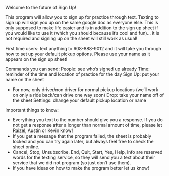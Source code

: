 Welcome to the future of Sign Up!

This program will allow you to sign up for practice through text. Texting to sign up will sign you up on the same google doc as everyone else. This is only supposed to make life easier and is in addition to the sign up sheet if you would like to use it (which you should because it’s cool and fun)… it is not required and signing up on the sheet will still work as usual!

First time users: text anything to 608-888-9012 and it will take you through how to set up your default pickup options. Please use your name as it appears on the sign up sheet!

Commands you can send:
People: see who’s signed up already
Time: reminder of the time and location of practice for the day
Sign Up: put your name on the sheet
* For now, only driver/non driver for normal pickup locations (we’ll work on only a ride back/can drive one way soon)
Drop: take your name off of the sheet
Settings: change your default pickup location or name

Important things to know:
* Everything you text to the number should give you a response. If you do not get a response after a longer than normal amount of time, please let Raizel, Austin or Kevin know!
* If you get a message that the program failed, the sheet is probably locked and you can try again later, but always feel free to check the sheet online.
* Cancel, Stop, Unsubscribe, End, Quit, Start, Yes, Help, Info are reserved words for the texting service, so they will send you a text about their service that we did not program (so just don’t use them).
* If you have ideas on how to make the program better let us know!
